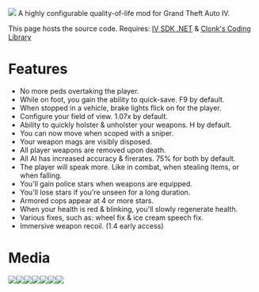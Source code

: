 ![](https://cdn.discordapp.com/attachments/734888920046764105/1119994948968796210/main.png)
A highly configurable quality-of-life mod for Grand Theft Auto IV.

This page hosts the source code. Requires: [IV SDK .NET](https://github.com/ClonkAndre/IV-SDK-DotNet) & [Clonk's Coding Library](https://github.com/ClonkAndre/ClonksCodingLib.GTAIV)

# Features
- No more peds overtaking the player.
- While on foot, you gain the ability to quick-save. F9 by default.
- When stopped in a vehicle, brake lights flick on for the player.
- Configure your field of view. 1.07x by default.
- Ability to quickly holster & unholster your weapons. H by default.
- You can now move when scoped with a sniper.
- Your weapon mags are visibly disposed.
- All player weapons are removed upon death.
- All AI has increased accuracy & firerates. 75% for both by default.
- The player will speak more. Like in combat, when stealing items, or when falling.
- You'll gain police stars when weapons are equipped.
- You'll lose stars if you're unseen for a long duration.
- Armored cops appear at 4 or more stars.
- When your health is red & blinking, you'll slowly regenerate health. 
- Various fixes, such as: wheel fix & ice cream speech fix.
- Immersive weapon recoil. (1.4 early access)

# Media

![](https://media.giphy.com/media/9WkHpgdodMMkVwSxQK/giphy.gif)![](https://media.giphy.com/media/v1.Y2lkPTc5MGI3NjExOTBkM3cyOTdtZ2o5ajZ0c280a29xOGhvdWJxcWg0Z2lhdTN5eW1seSZlcD12MV9pbnRlcm5hbF9naWZfYnlfaWQmY3Q9Zw/3IOojdksuttI94tytB/giphy.gif)![](https://media.giphy.com/media/612lWEiuUnPgn6KD98/giphy.gif)![](https://media.giphy.com/media/l9bX7N1hiajuOkzVV6/giphy.gif)![](https://media.giphy.com/media/gJsHuySiJtuM4odkNF/giphy.gif)![](https://media.giphy.com/media/EJx5R1aQmu3YFwYehF/giphy.gif)![](https://media.giphy.com/media/ZMoPfVDLmTvk85kSXF/giphy.gif)
